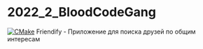 # 2022_2_BloodCodeGang
[![CMake](https://github.com/cpp-park-vk-education/2022_2_BloodCodeGang/actions/workflows/cmake.yml/badge.svg)](https://github.com/cpp-park-vk-education/2022_2_BloodCodeGang/actions/workflows/cmake.yml?event=push)
Friendify - Приложение для поиска друзей по общим интересам
